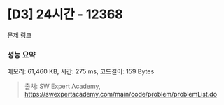 # [D3] 24시간 - 12368 

[문제 링크](https://swexpertacademy.com/main/code/problem/problemDetail.do?contestProbId=AXsEBlLqedsDFARX) 

### 성능 요약

메모리: 61,460 KB, 시간: 275 ms, 코드길이: 159 Bytes



> 출처: SW Expert Academy, https://swexpertacademy.com/main/code/problem/problemList.do